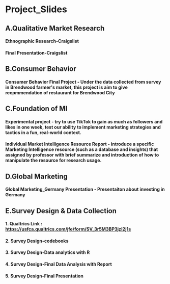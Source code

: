 # Project_Slides

## A.Qualitative Market Research
#### Ethnographic Research-Craigslist
#### Final Presentation-Craigslist

## B.Consumer Behavior
#### Consumer Behavior Final Project - Under the data collected from survey in Brendwood farmer's market, this project is aim to give recpmmendation of restaurant for Brendwood City  

## C.Foundation of MI
#### Experimental project - try to use TikTok to gain as much as followers and likes in one week, test our ability to implement marketing strategies and tactics in a fun, real-world context.
#### Individual Market Intelligence Resource Report - introduce a specific Marketing Intelligence resource (such as a database and insights) that assigned by professor with brief summarize and introduction of how to manipulate the resource for research usage.

## D.Global Marketing
#### Global Marketing_Germany Presentation - Presentaiton about investing in Germany

## E.Survey Design & Data Collection
#### 1. Qualtrics Link : https://usfca.qualtrics.com/jfe/form/SV_3r5M3BP3jzI2j1s
#### 2. Survey Design-codebooks
#### 3. Survey Design-Data analytics with R
#### 4. Survey Design-Final Data Analysis with Report
#### 5. Survey Design-Final Presentation 

